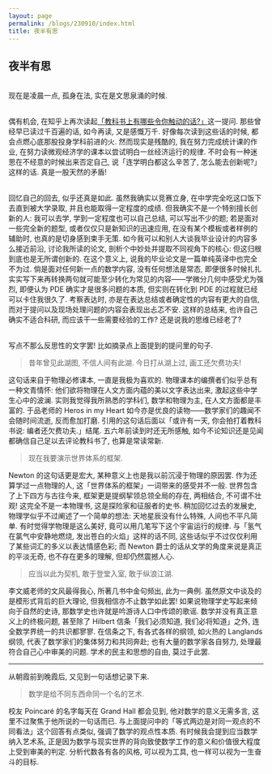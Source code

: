 ```yaml
---
layout: page
permalink: /blogs/230910/index.html
title: 夜半有思
---
```


## 夜半有思

<br>现在是凌晨一点, 孤身在法, 实在是文思泉涌的时候.

<br>偶有机会, 在知乎上再次读起[「教科书上有哪些令你触动的话?」](https://www.zhihu.com/question/55680501)这一提问. 那些曾经早已读过千百遍的话, 如今再读, 又是感慨万千. 好像每次读到这些话的时候, 都会点燃心底那股投身学科前进的火. 然而现实是残酷的, 我在努力完成统计课的作业, 在努力读微观经济学的课本以尝试明白一丝经济运行的规律. 不时会有一种迷思在不经意的时候出来否定自己, 说「连学明白都这么辛苦了, 怎么能去创新呢?」这样的话. 真是一股天然的矛盾! 

<br>回忆自己的回去, 似乎还真是如此. 虽然我确实以竞赛立身, 在中学完全吃这口饭下去直到被大学录取, 并且也能取得一定程度的成绩. 但我确实不是一个特别擅长创新的人: 我可以去学, 学到一定程度也可以自己总结, 可以写出不少的题; 若是面对一些完全新的题型, 或者仅仅只是新知识的迅速应用, 在没有某个模板或者样例的辅助时, 也真的是切身感到束手无策. 如今我可以和别人大谈我毕业设计的内容多么接近前沿, 讨论我所读的论文, 剖析个中妙处并提取不同视角下的核心: 但这归根到底也是无所谓创新的. 在这个意义上, 说我的毕业论文是一篇单纯英译中也完全不为过. 倘是面对任何新一点的数学内容, 没有任何想法是常态, 即便很多时候扎扎实实写下来再转换两句就可能至少转化为常见的内容——学微分几何中感受尤为强烈, 即便认为 PDE 确实才是很多问题的本质, 但实则在转化到 PDE 的过程就已经可以卡住我很久了. 考察表达时, 亦是在表达总结或者确定性的内容有更大的自信, 而对于提问以及现场处理问题的内容会表现出忐忑不安. 这样的总结来, 也许自己确实不适合科研, 而应该干一些需要经验的工作? 还是说我的思维已经老了? 

<br>写点不那么反思性的文字罢! 比如摘录点上面提到的提问里的句子.

> 昔年曾见此湖图, 不信人间有此湖. 今日打从湖上过, 画工还欠费功夫!

这句话来自于物理必修课本, 一直是我极为喜欢的. 物理课本的编撰者们似乎总有一种文青情怀: 他们欲将物理在人文方面内蕴的美以文字表达出来, 激起这些中学生心中的波澜. 实则我觉得我所熟悉的学科们, 数学和物理为主, 在人文方面都是丰富的. 于品老师的 Heros in my Heart 如今亦是优良的读物——数学家们的趣闻不会随时间流逝, 反而愈加打磨. 引用的这句话后面以「或许有一天, 你会拍打着教科书说: 编者还欠费功夫.」结尾. 五六年前读到时还无所感触, 如今不论知识还是见闻都确信自己足以去评论教科书了, 也算是常读常新.

> 现在我要演示世界体系的框架.

Newton 的这句话更是宏大, 某种意义上也是我以前沉浸于物理的原因罢. 作为还算学过一点物理的人, 这「世界体系的框架」一词带来的感受并不一般. 世界包含了上下四方与古往今来, 框架更是提纲挈领总领全局的存在, 两相结合, 不可谓不壮观! 这完全不是一本物理书, 这是探险家和征服者的史书. 稍加回忆过去的发展史, 物理学似乎不过阐述了一个简单的想法: 天地星辰没有什么特殊, 人间也不平凡简单. 有时觉得学物理是这么美好, 竟可以用几笔写下这个宇宙运行的规律. 与「氢气在氯气中安静地燃烧, 发出苍白的火焰」这样的话不同, 这些话似乎不过仅仅利用了某些词汇的多义以表达情感色彩; 而 Newton 爵士的话从文学的角度来说是真正的平淡无奇, 也不存在更多的理解, 但却仍然震撼人心.

> 应当以此为契机, 敢于登堂入室, 敢于纵浪江湖.

李文威老师的文风最得我心, 所著几书中金句频出, 此为一典例. 虽然原文中谈及的是模形式背后的巨大理论, 但我相信亦不止数学如此罢! 如果说物理学史写起来倾向于自然的史诗, 那数学史也许就是吟游诗人口中传颂的歌谣. 数学并没有真正意义上的终极问题, 甚至除了 Hilbert 信条「我们必须知道, 我们必将知道」之外, 连全数学界统一的共识都寥寥. 在信条之下, 有各式各样的纲领, 如火热的 Langlands 纲领, 代表了数学家们的集体努力和共同奔赴; 也有大量的数学家各自努力, 处理最符合自己心中审美的问题. 学术的民主和思想的自由, 莫过于此罢.

---

从朝霞前到晚霞后, 又见到一句话想记录下来.

> 数学是给不同东西命同一个名的艺术.

校友 Poincaré 的名字每天在 Grand Hall 都会见到, 他对数学的意义无需多言, 这里不过聚焦于他所说的一句话而已. 与上面提问中的「等式两边是对同一观点的不同看法」这个回答有点类似, 强调了数学的观点性本质. 有时候我会提到应当数学纳入艺术系, 正是因为数学与现实世界的背向致使数学工作的意义和价值很大程度上受到审美的判定. 分析代数各有各的风格, 可以视为工具, 也一样可以视为一生奋斗的目标.

<!-- > 引用 -->


